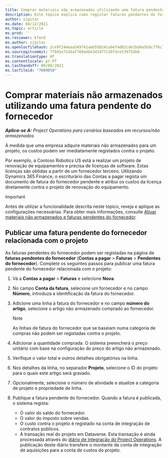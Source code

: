 ```yaml
---
title: Comprar materiais não armazenados utilizando uma fatura pendente do fornecedor
description: Este tópico explica como registar faturas pendentes do fornecedor.
author: sigitac
ms.date: 04/12/2021
ms.topic: article
ms.prod: ''
ms.reviewer: kfend
ms.author: sigitac
ms.openlocfilehash: 2ce9f244eaa549742aeb55024ca9ef4d82cde1bd4a5b9c7f8c762cf72e0da83f
ms.sourcegitcommit: 7f8d1e7a16af769adb43d1877c28fdce53975db8
ms.translationtype: HT
ms.contentlocale: pt-PT
ms.lasthandoff: 08/06/2021
ms.locfileid: "7009050"
---
```

# <a name="purchase-non-stocked-materials-using-a-pending-vendor-invoice"></a>Comprar materiais não armazenados utilizando uma fatura pendente do fornecedor

_**Aplica-se A:** Project Operations para cenários baseados em recursos/não armazenados_

À medida que uma empresa adquire materiais não armazenados para um projeto, os custos podem ser imediatamente registados contra o projeto. 

Por exemplo, a Contoso Robotics US está a realizar um projeto de renovação de equipamentos e precisa de licenças de software. Estas licenças são obtidas a partir de um fornecedor terceiro.  Utilizando Dynamics 365 Finance, o escriturário das Contas a pagar regista um documento de fatura do fornecedor pendente e atribui os custos da licença diretamente contra o projeto de renovação do equipamento. 

> [!IMPORTANT]
> Antes de utilizar a funcionalidade descrita neste tópico, reveja e aplique as configurações necessárias. Para obter mais informações, consulte [Ativar materiais não armazenados e faturas pendentes do fornecedor](configure-materials-nonstocked.md). 

## <a name="post-a-project-related-pending-vendor-invoice"></a>Publicar uma fatura pendente do fornecedor relacionada com o projeto 

As faturas pendentes do fornecedor podem ser registadas na página de **faturas pendentes do fornecedor** (**Contas a pagar** > **Faturas** > **Pendentes do fornecedor**). Complete os seguintes passos para publicar uma fatura pendente do fornecedor relacionada com o projeto:

1. Vá a **Contas a pagar** > **Faturas** e selecione **Nova**. 
2. No campo **Conta da fatura**, selecione um fornecedor e no campo **Número**, introduza a identificação da fatura do fornecedor.
3. Adicione uma linha à fatura do fornecedor e no campo **número do artigo**, selecione o artigo não armazenado comprado ao fornecedor. 

    > [!NOTE]
    > As linhas de fatura do fornecedor que se baseiam numa categoria de compras não podem ser registadas contra o projeto. 
    
5. Adicionar a quantidade comprada. O sistema preencherá o preço unitário com base na configuração do preço do artigo não armazenado. 
6. Verifique o valor total e outros detalhes obrigatórios na linha.
7. Nos detalhes da linha, no separador **Projeto**, selecione o ID do projeto para o quais este artigo será gravado.
8. Opcionalmente, selecione o número de atividade e atualize a categoria de projeto e propriedade de linha.
9. Publique a fatura pendente do fornecedor. Quando a fatura é publicada, o sistema regista:
    
    - O valor do saldo do fornecedor.
    - O valor do imposto sobre vendas.
    - O custo contra o projeto é registado na conta de integração de contratos públicos.
    - A transação real do projeto em Dataverse. Esta transação é ainda processada através do [diário de Integração do Project Operations](../project-accounting/project-operations-integration-journal.md). A publicação deste diário transfere o montante da conta de integração de aquisições para a conta de custos do projeto.
